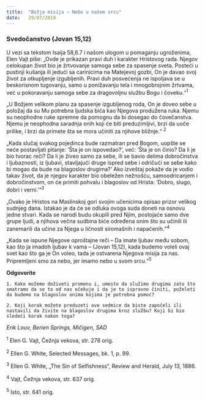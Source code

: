 ```yaml
---
title:  "Božja misija – Nebo u našem srcu"
date:   29/07/2019
---
```


### Svedočanstvo (Jovan 15,12)

U vezi sa tekstom Isaija 58,6.7 i našom ulogom u pomaganju ugroženima, Elen Vajt piše: „Ovde je prikazan pravi duh i karakter Hristovog rada. Njegov celokupan život bio je žrtvovanje samoga sebe za spasenje sveta. Posteći u pustinji kušanja ili jedući sa carinicima na Matejevoj gozbi, On je davao svoj život za otkupljenje izgubljenih. Pravi duh posvećenja ne ispoljava se u beskorisnom tugovanju, samo u ponižavanju tela i mnogobrojnim žrtvama, već u pokoravanju samoga sebe za dragovoljnu službu Bogu i čoveku.“<sup>1</sup>

„U Božjem velikom planu za spasenje izgubljenog roda, On je doveo sebe u položaj da su Mu potrebna ljudska bića kao Njegova produžena ruka. Njemu su neophodne ruke spremne da pomognu da bi dosegao do čovečanstva. Njemu je neophodna saradnja onih koji će biti preduzimljivi, brzi da uoče prilike, i brzi da primete šta se mora učiniti za njihove bližnje.“ <sup>2</sup>

„Kada slučaj svakog pojedinca bude razmatran pred Bogom, uopšte se neće postavljati pitanje: ’Šta je on ispovedao?’, već: ’Šta je on činio? Da li je bio tvorac reči? Da li je živeo samo za sebe, ili se bavio delima dobročinstva i ljubaznosti, iz ljubavi, stavljajući druge ispred sebe i odričući se sebe kako bi mogao da bude na blagoslov drugima?’ Ako izveštaj pokaže da je vodio takav život, da je njegov karakter bio obeležen nežnošću, samoodricanjem i dobročinstvom, on će primiti pohvalu i blagoslov od Hrista: ’Dobro, slugo, dobri i verni.’“<sup>3</sup>

„Ovako je Hristos na Maslinskoj gori svojim učenicima opisao prizor velikog sudnjeg dana. Istakao je da će se odluka ovoga suda doneti na osnovu jedne stvari. Kada se narodi budu okupili pred Njim, postojaće samo dve grupe ljudi, a njihova večna sudbina biće određena onim što su učinili ili zanemarili da učine za Njega u ličnosti siromašnih i napaćenih.“<sup>4</sup>

„Kada se ispune Njegove oproštajne reči – Da imate ljubav među sobom, kao što ja imadoh ljubav k vama – (Jovan 15,12), kada budemo voleli ovaj svet kao što ga je On voleo, tada je ostvarena Njegova misija za nas. Pripremljeni smo za nebo, jer imamo nebo u svom srcu.“<sup>5</sup>

**Odgovorite**

`1.	Kako možemo doživeti promenu i, umesto da služimo drugima zato što smatramo da se to od nas očekuje i da je to ispravno činiti, poželeti da budemo na blagoslov onima kojima je potrebna pomoć?`

`2.	Koji korak možete preduzeti ove sedmice da biste započeli ili nastavili da živite na blagoslov drugima kroz službu? Koji bi bio sledeći korak nakon toga?`

*Erik Louv, Berien Springs, Mičigen, SAD*

<sup>1</sup>	Elen G. Vajt, Čežnja vekova, str. 278 orig.

<sup>2</sup>	Ellen G. White, Selected Messages, bk. 1, p. 99.

<sup>3</sup>	Ellen G. White, „The Sin of Selfishness“, Review and Herald, July 13, 1886.

<sup>4</sup>	Vajt, Čežnja vekova, str. 637 orig.

<sup>5</sup>	Isto, str. 641 orig.
